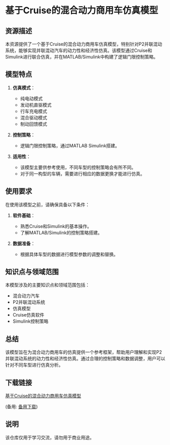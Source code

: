 # 基于Cruise的混合动力商用车仿真模型

## 资源描述

本资源提供了一个基于Cruise的混合动力商用车仿真模型，特别针对P2并联混动系统，能够实现并联混动汽车的动力性和经济性仿真。该模型通过Cruise和Simulink进行联合仿真，并在MATLAB/Simulink中构建了逻辑门限控制策略。

## 模型特点

1. **仿真模式**：
   - 纯电动模式
   - 发动机直驱模式
   - 行车充电模式
   - 混合驱动模式
   - 制动回馈模式

2. **控制策略**：
   - 逻辑门限控制策略，通过MATLAB Simulink搭建。

3. **适用性**：
   - 该模型主要供参考使用，不同车型的控制策略会有所不同。
   - 对于同一构型的车辆，需要进行相应的数据更换才能进行仿真。

## 使用要求

在使用该模型之前，请确保具备以下条件：

1. **软件基础**：
   - 熟悉Cruise和Simulink的基本操作。
   - 了解MATLAB/Simulink的控制策略搭建。

2. **数据准备**：
   - 根据具体车型的数据进行模型参数的调整和替换。

## 知识点与领域范围

本模型涉及的主要知识点和领域范围包括：

- 混合动力汽车
- P2并联混动系统
- 仿真模型
- Cruise仿真软件
- Simulink控制策略

## 总结

该模型旨在为混合动力商用车的仿真提供一个参考框架，帮助用户理解和实现P2并联混动系统的动力性和经济性仿真。通过合理的控制策略和数据调整，用户可以针对不同车型进行仿真分析。

## 下载链接
[基于Cruise的混合动力商用车仿真模型](https://pan.quark.cn/s/061ecfb9a499) 

(备用: [备用下载](https://pan.baidu.com/s/1RYjxaPkSQ79aurOkiJOGTg?pwd=1234))

## 说明

该仓库仅用于学习交流，请勿用于商业用途。
